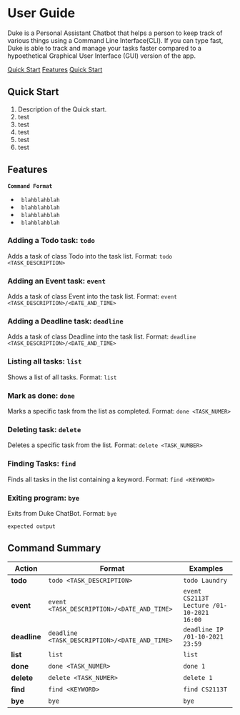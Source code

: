# User Guide
Duke is a Personal Assistant Chatbot that helps a person to keep track of various things using a Command Line Interface(CLI). If you can type fast, Duke is able to track and manage your tasks faster compared to a hypoethetical Graphical User Interface (GUI) version of the app. 

[Quick Start](https://xingjie99.github.io/ip/#)
[Features](https://xingjie99.github.io/ip/#)
  [Quick Start](https://xingjie99.github.io/ip/#)

## Quick Start 
1. Description of the Quick start.
2. test
3. test
4. test
5. test
6. test

## Features
**`Command Format`**
* ` blahblahblah`
* ` blahblahblah`
* ` blahblahblah`
* ` blahblahblah`

### Adding a Todo task: `todo`
Adds a task of class Todo into the task list.
Format: `todo <TASK_DESCRIPTION>`

### Adding an Event task: `event`
Adds a task of class Event into the task list.
Format: `event <TASK_DESCRIPTION>/<DATE_AND_TIME>`

### Adding a Deadline task: `deadline`
Adds a task of class Deadline into the task list.
Format: `deadline <TASK_DESCRIPTION>/<DATE_AND_TIME>`

### Listing all tasks: `list`
Shows a list of all tasks.
Format: `list`

### Mark as done: `done`
Marks a specific task from the list as completed.
Format: `done <TASK_NUMER>`

### Deleting task: `delete`
Deletes a specific task from the list.
Format: `delete <TASK_NUMBER>`

### Finding Tasks: `find`
Finds all tasks in the list containing a keyword.
Format: `find <KEYWORD>`

### Exiting program: `bye`
Exits from Duke ChatBot.
Format: `bye`

```
expected output
```

## Command Summary
**Action** | **Format** | **Examples**
---------- | ---------- | ------------
**todo** | `todo <TASK_DESCRIPTION>` | `todo Laundry`
**event** | `event <TASK_DESCRIPTION>/<DATE_AND_TIME>` | `event CS2113T Lecture /01-10-2021 16:00`
**deadline** | `deadline <TASK_DESCRIPTION>/<DATE_AND_TIME>` | `deadline IP /01-10-2021 23:59`
**list** | `list` | `list`
**done** | `done <TASK_NUMER>` | `done 1`
**delete** | `delete <TASK_NUMER>` | `delete 1`
**find** | `find <KEYWORD>` | `find CS2113T`
**bye** | `bye` | `bye`
